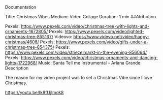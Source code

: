 Documentation

Title: Christmas Vibes
Medium: Video Collage
Duration: 1 min
##Atribution

Pexels: https://www.pexels.com/video/christmas-tree-with-lights-and-ornaments-1672805/
Pexels: https://www.pexels.com/video/lighted-christmas-tree-855167/
Videovo: https://www.videvo.net/video/happy-christmas/4608/
Pexels: https://www.pexels.com/video/gifts-under-a-christmas-tree-854375/
Pexels: https://www.pexels.com/video/striezelmarkt-in-the-evening-856064/
Pexels: https://www.pexels.com/video/christmas-ornaments-and-dancing-lights-1722968/
Music: Santa Tell me Instrumental - Ariana Grande
Description

The reason for my video project was to set a Christmas Vibe since I love Christmas.

https://youtu.be/Ik8fUjlmok8


